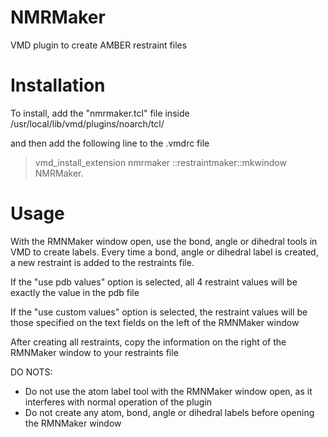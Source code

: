 # NMRMaker
VMD plugin to create AMBER restraint files

# Installation

To install, add the "nmrmaker.tcl" file inside /usr/local/lib/vmd/plugins/noarch/tcl/

and then add the following line to the .vmdrc file

>vmd_install_extension nmrmaker ::restraintmaker::mkwindow NMRMaker.


# Usage

With the RMNMaker window open, use the bond, angle or dihedral tools in VMD to create labels. Every time a bond, angle or dihedral label is created, a new restraint is added to the restraints file.

If the "use pdb values" option is selected, all 4 restraint values will be exactly the value in the pdb file

If the "use custom values" option is selected, the restraint values will be those specified on the text fields on the left of the RMNMaker window

After creating all restraints, copy the information on the right of the RMNMaker window to your restraints file

DO NOTS:

- Do not use the atom label tool with the RMNMaker window open, as it interferes with normal operation of the plugin
- Do not create any atom, bond, angle or dihedral labels before opening the RMNMaker window

